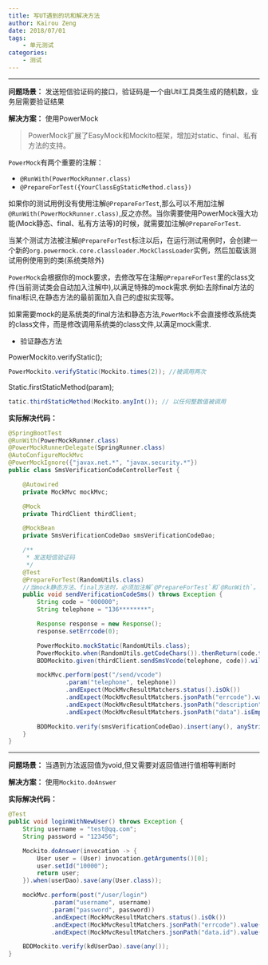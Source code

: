 ```yaml
---
title: 写UT遇到的坑和解决方法
author: Kairou Zeng
date: 2018/07/01
tags: 
    - 单元测试
categories:
    - 测试
---
```


----
**问题场景：** 发送短信验证码的接口，验证码是一个由Util工具类生成的随机数，业务层需要验证结果

**解决方案：** 使用PowerMock

> PowerMock扩展了EasyMock和Mockito框架，增加对static、final、私有方法的支持。

`PowerMock`有两个重要的注解：

- `@RunWith(PowerMockRunner.class)`
- `@PrepareForTest({YourClassEgStaticMethod.class})`

如果你的测试用例没有使用注解`@PrepareForTest`,那么可以不用加注解`@RunWith(PowerMockRunner.class)`,反之亦然。当你需要使用PowerMock强大功能(Mock静态、final、私有方法等)的时候，就需要加注解`@PrepareForTest`.

当某个测试方法被注解`@PrepareForTest`标注以后，在运行测试用例时，会创建一个新的`org.powermock.core.classloader.MockClassLoader`实例，然后加载该测试用例使用到的类(系统类除外)

`PowerMock`会根据你的mock要求，去修改写在注解`@PrepareForTest`里的class文件(当前测试类会自动加入注解中),以满足特殊的mock需求.例如:去除final方法的final标识,在静态方法的最前面加入自己的虚拟实现等。

如果需要mock的是系统类的final方法和静态方法,`PowerMock`不会直接修改系统类的class文件，而是修改调用系统类的class文件,以满足mock需求.

- 验证静态方法

PowerMockito.verifyStatic(); 

```java
PowerMockito.verifyStatic(Mockito.times(2)); //被调用两次
```

Static.firstStaticMethod(param);

```java
tatic.thirdStaticMethod(Mockito.anyInt()); // 以任何整数值被调用
```

**实际解决代码：**
```java
@SpringBootTest
@RunWith(PowerMockRunner.class)
@PowerMockRunnerDelegate(SpringRunner.class)
@AutoConfigureMockMvc
@PowerMockIgnore({"javax.net.*", "javax.security.*"})
public class SmsVerificationCodeControllerTest {

    @Autowired
    private MockMvc mockMvc;

    @Mock
    private ThirdClient thirdClient;

    @MockBean
    private SmsVerificationCodeDao smsVerificationCodeDao;

    /**
     * 发送短信验证码
     */
    @Test
    @PrepareForTest(RandomUtils.class) 
    //当mock静态方法、final方法时，必须加注解`@PrepareForTest`和`@RunWith`。注解`@PrepareForTest`里写的类是静态方法/final方法所在的类
    public void sendVerificationCodeSms() throws Exception {
        String code = "000000";
        String telephone = "136********";

        Response response = new Response();
        response.setErrcode(0);

        PowerMockito.mockStatic(RandomUtils.class);
        PowerMockito.when(RandomUtils.getCodeChars()).thenReturn(code.toCharArray());
        BDDMockito.given(thirdClient.sendSmsVcode(telephone, code)).willReturn(kdCloudResponse);

        mockMvc.perform(post("/send/vcode")
                .param("telephone", telephone))
                .andExpect(MockMvcResultMatchers.status().isOk())
                .andExpect(MockMvcResultMatchers.jsonPath("errcode").value(0))
                .andExpect(MockMvcResultMatchers.jsonPath("description").value("ok"))
                .andExpect(MockMvcResultMatchers.jsonPath("data").isEmpty());

        BDDMockito.verify(smsVerificationCodeDao).insert(any(), anyString());
    }
}
```

----
**问题场景：** 当遇到方法返回值为void,但又需要对返回值进行值相等判断时

**解决方案：** 使用`Mockito.doAnswer`

**实际解决代码：**
```java
@Test
public void loginWithNewUser() throws Exception {
    String username = "test@qq.com";
    String password = "123456";

    Mockito.doAnswer(invocation -> {
        User user = (User) invocation.getArguments()[0];
        user.setId("10000");
        return user;
    }).when(userDao).save(any(User.class));

    mockMvc.perform(post("/user/login")
            .param("username", username)
            .param("password", password))
            .andExpect(MockMvcResultMatchers.status().isOk())
            .andExpect(MockMvcResultMatchers.jsonPath("errcode").value(0))
            .andExpect(MockMvcResultMatchers.jsonPath("data.id").value("10000"));

    BDDMockito.verify(kdUserDao).save(any());
}
```